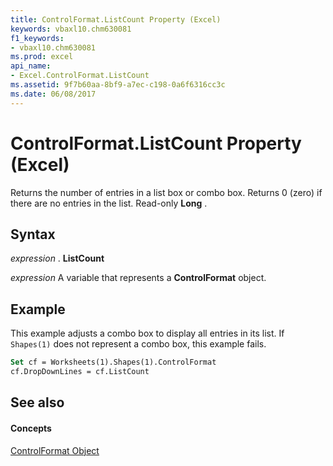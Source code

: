 ```yaml
---
title: ControlFormat.ListCount Property (Excel)
keywords: vbaxl10.chm630081
f1_keywords:
- vbaxl10.chm630081
ms.prod: excel
api_name:
- Excel.ControlFormat.ListCount
ms.assetid: 9f7b60aa-8bf9-a7ec-c198-0a6f6316cc3c
ms.date: 06/08/2017
---
```



# ControlFormat.ListCount Property (Excel)

Returns the number of entries in a list box or combo box. Returns 0 (zero) if there are no entries in the list. Read-only  **Long** .


## Syntax

 _expression_ . **ListCount**

 _expression_ A variable that represents a **ControlFormat** object.


## Example

This example adjusts a combo box to display all entries in its list. If  `Shapes(1)` does not represent a combo box, this example fails.


```vb
Set cf = Worksheets(1).Shapes(1).ControlFormat 
cf.DropDownLines = cf.ListCount
```


## See also


#### Concepts


[ControlFormat Object](controlformat-object-excel.md)

